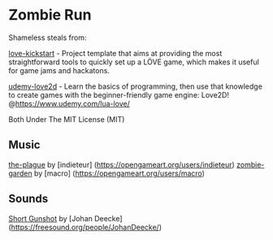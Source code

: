 Zombie Run
==========

Shameless steals from:

[love-kickstart](https://github.com/Ulydev/love-kickstart) - Project template that aims at providing the most straightforward tools to quickly set up a LÖVE game, which makes it useful for game jams and hackatons.


[udemy-love2d](https://github.com/kyleschaub/udemy-love2d/) - Learn the basics of programming, then use that knowledge to create games with the beginner-friendly game engine: Love2D! @https://www.udemy.com/lua-love/

Both Under The MIT License (MIT)


Music
-----
[the-plague](https://opengameart.org/content/the-plague) by [indieteur] (https://opengameart.org/users/indieteur)
[zombie-garden](https://opengameart.org/content/zombie-garden) by [macro] (https://opengameart.org/users/macro)


Sounds
------
[Short Gunshot](https://freesound.org/people/JohanDeecke/sounds/369528/) by [Johan Deecke] (https://freesound.org/people/JohanDeecke/)